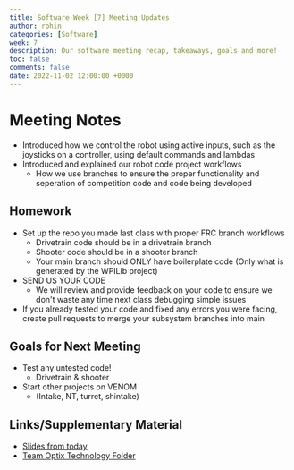 ```yaml
---
title: Software Week [7] Meeting Updates
author: rohin
categories: [Software]
week: 7
description: Our software meeting recap, takeaways, goals and more!
toc: false
comments: false
date: 2022-11-02 12:00:00 +0000
--- 
```


# Meeting Notes
 - Introduced how we control the robot using active inputs, such as the joysticks on a controller, using default commands and lambdas
 - Introduced and explained our robot code project workflows
   - How we use branches to ensure the proper functionality and seperation of competition code and code being developed

## Homework
 - Set up the repo you made last class with proper FRC branch workflows
   - Drivetrain code should be in a drivetrain branch
   - Shooter code should be in a shooter branch
   - Your main branch should ONLY have boilerplate code (Only what is generated by the WPILib project)
 - SEND US YOUR CODE
   - We will review and provide feedback on your code to ensure we don't waste any time next class debugging simple issues
 - If you already tested your code and fixed any errors you were facing, create pull requests to merge your subsystem branches into main

## Goals for Next Meeting
 - Test any untested code!
   - Drivetrain & shooter
 - Start other projects on VENOM
   - (Intake, NT, turret, shintake)

## Links/Supplementary Material
 - [Slides from today](https://docs.google.com/presentation/d/1sv6MLsB2es2SjhduDpCI1lChdXX9PEDzu5enlyqJN4c/edit?usp=sharing)
 - [Team Optix Technology Folder](https://drive.google.com/drive/folders/1D4VNl_CzpGJff69jR2onBDxhrS-d7Ol8?usp=sharing)
